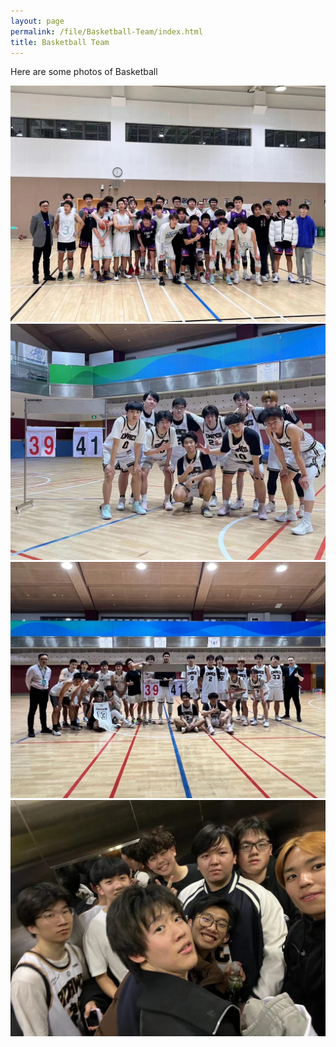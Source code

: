 ```yaml
---
layout: page
permalink: /file/Basketball-Team/index.html
title: Basketball Team
---
```


Here are some photos of Basketball
<div class="Fourth">
<img src="/images/附件/IMG_4955.jpg">
<img src="/images/附件/IMG_4967.jpg">
<img src="/images/附件/IMG_4966.jpg">
<img src="/images/附件/IMG_4965.jpg">
</div>